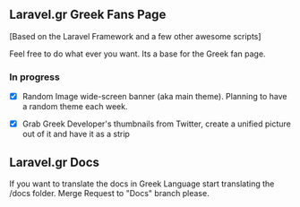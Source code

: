 ## Laravel.gr Greek Fans Page

[Based on the Laravel Framework and a few other awesome scripts]

Feel free to do what ever you want. Its a base for the Greek fan page.

### In progress

- [x] Random Image wide-screen banner (aka main theme). Planning to have a random theme each week.
- [x] Grab Greek Developer's thumbnails from Twitter, create a unified picture out of it and have it as a strip


## Laravel.gr Docs

If you want to translate the docs in Greek Language start translating the /docs folder. Merge Request to "Docs" branch please.
